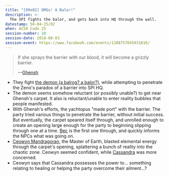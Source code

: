 ```yaml
---
title: "[09e02] OMGs! A Balor!"
description: >-
  The SPI fights the balor, and gets back into HQ through the wall.
datestamp: 50-04-25/02
when: AC50 Cudo 25
session-number: 28
session-date: 2018-08-03
session-event: https://www.facebook.com/events/1108757045931616/
---
```


> If she sprays the barrier with our blood, it will become a grizzly barrier.
>
> &mdash;[Ghensh](../dossiers/ghensh)

* They fight [the demon (a balrog? a balor?)](../dossiers/balor), while attempting to penetrate the Zeno's paradox of a barrier into SPI HQ.
* The demon seems somehow reluctant (or possibly unable?) to get near Ghensh's carpet. It also is reluctant/unable to enter reality bubbles that people manifested.
* With Ghensh's efforts, the yachtopus "made port" with the barrier. The party tried various things to penetrate the barrier, without initial success. But eventually, the carpet speared itself through, and unrolled enough to create an opening large enough for the party to beginning slipping through one at a time. [Bec](../dossiers/bec) is the first one through, and quickly informs the NPCs what was going on.
* [Ceowyn Mandragoran](../dossiers/ceowyn-mandragoran), the Master of Earth, blasted elemental energy through the carpet's opening, splattering a bunch of reality into the chaotic zone. Ceowyn seemed confident, while [Cassandra](../dossiers/cassandra) was more concerned.
* Ceowyn says that Cassandra possesses the power to… something relating to healing or helping the party overcome their ailment…?
